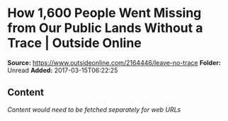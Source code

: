 # How 1,600 People Went Missing from Our Public Lands Without a Trace | Outside Online

**Source:** https://www.outsideonline.com/2164446/leave-no-trace
**Folder:** Unread
**Added:** 2017-03-15T06:22:25




## Content
*Content would need to be fetched separately for web URLs*
